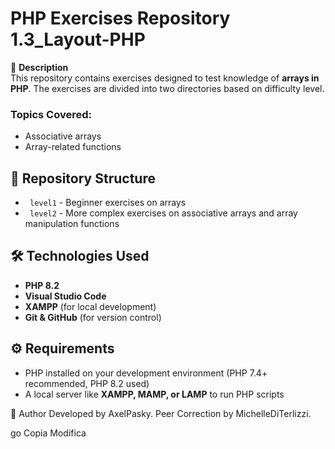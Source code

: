 # PHP Exercises Repository 1.3_Layout-PHP

📌 **Description**  
This repository contains exercises designed to test knowledge of **arrays in PHP**. The exercises are divided into two directories based on difficulty level.

### **Topics Covered:**  
-  Associative arrays  
-  Array-related functions  

## 📁 Repository Structure  
- ` level1` - Beginner exercises on arrays  
- ` level2` - More complex exercises on associative arrays and array manipulation functions  

## 🛠️ Technologies Used  
-  **PHP 8.2**  
-  **Visual Studio Code**  
-  **XAMPP** (for local development)  
-  **Git & GitHub** (for version control)  

## ⚙️ Requirements  
- PHP installed on your development environment (PHP 7.4+ recommended, PHP 8.2 used)  
- A local server like **XAMPP, MAMP, or LAMP** to run PHP scripts  


👤 Author
Developed by AxelPasky. Peer Correction by MichelleDiTerlizzi.



go
Copia
Modifica


